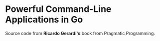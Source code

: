 # Powerful Command-Line Applications in Go

Source code from __Ricardo Gerardi's__ book from Pragmatic Programming.

